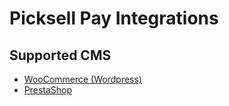 # Picksell Pay Integrations

## Supported CMS

- [WooCommerce (Wordpress)](https://github.com/picksell-engineering/picksell-pay-integrations/releases/download/1.0.0/wp-picksell-pay.zip)
- [PrestaShop](https://github.com/picksell-engineering/picksell-pay-integrations/releases/download/1.0.0/prestashop-picksell-pay.zip)